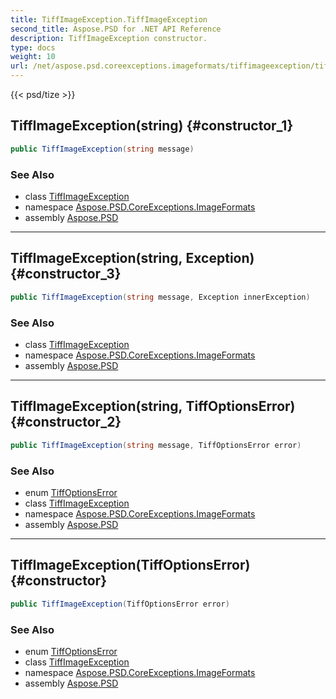 ```yaml
---
title: TiffImageException.TiffImageException
second_title: Aspose.PSD for .NET API Reference
description: TiffImageException constructor. 
type: docs
weight: 10
url: /net/aspose.psd.coreexceptions.imageformats/tiffimageexception/tiffimageexception/
---
```

{{< psd/tize >}}
## TiffImageException(string) {#constructor_1}

```csharp
public TiffImageException(string message)
```

### See Also

* class [TiffImageException](../)
* namespace [Aspose.PSD.CoreExceptions.ImageFormats](../../tiffimageexception/)
* assembly [Aspose.PSD](../../../)

---

## TiffImageException(string, Exception) {#constructor_3}

```csharp
public TiffImageException(string message, Exception innerException)
```

### See Also

* class [TiffImageException](../)
* namespace [Aspose.PSD.CoreExceptions.ImageFormats](../../tiffimageexception/)
* assembly [Aspose.PSD](../../../)

---

## TiffImageException(string, TiffOptionsError) {#constructor_2}

```csharp
public TiffImageException(string message, TiffOptionsError error)
```

### See Also

* enum [TiffOptionsError](../../../aspose.psd.imageoptions/tiffoptionserror/)
* class [TiffImageException](../)
* namespace [Aspose.PSD.CoreExceptions.ImageFormats](../../tiffimageexception/)
* assembly [Aspose.PSD](../../../)

---

## TiffImageException(TiffOptionsError) {#constructor}

```csharp
public TiffImageException(TiffOptionsError error)
```

### See Also

* enum [TiffOptionsError](../../../aspose.psd.imageoptions/tiffoptionserror/)
* class [TiffImageException](../)
* namespace [Aspose.PSD.CoreExceptions.ImageFormats](../../tiffimageexception/)
* assembly [Aspose.PSD](../../../)


